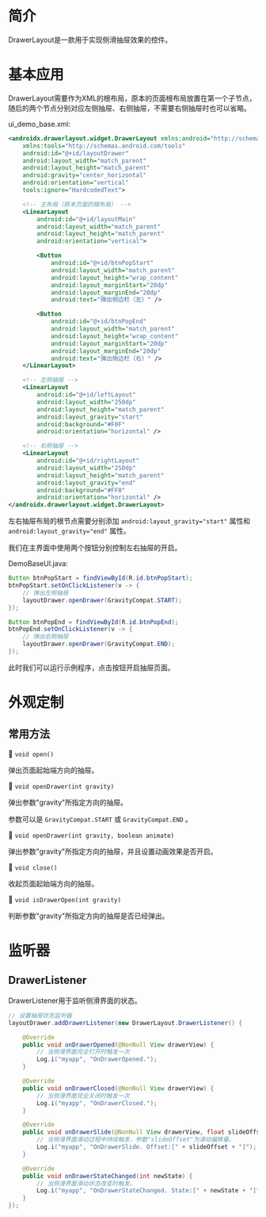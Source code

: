 # 简介
DrawerLayout是一款用于实现侧滑抽屉效果的控件。

# 基本应用
DrawerLayout需要作为XML的根布局，原本的页面根布局放置在第一个子节点，随后的两个节点分别对应左侧抽屉、右侧抽屉，不需要右侧抽屉时也可以省略。

ui_demo_base.xml:

```xml
<androidx.drawerlayout.widget.DrawerLayout xmlns:android="http://schemas.android.com/apk/res/android"
    xmlns:tools="http://schemas.android.com/tools"
    android:id="@+id/layoutDrawer"
    android:layout_width="match_parent"
    android:layout_height="match_parent"
    android:gravity="center_horizontal"
    android:orientation="vertical"
    tools:ignore="HardcodedText">

    <!-- 主布局（原本页面的根布局） -->
    <LinearLayout
        android:id="@+id/layoutMain"
        android:layout_width="match_parent"
        android:layout_height="match_parent"
        android:orientation="vertical">

        <Button
            android:id="@+id/btnPopStart"
            android:layout_width="match_parent"
            android:layout_height="wrap_content"
            android:layout_marginStart="20dp"
            android:layout_marginEnd="20dp"
            android:text="弹出侧边栏（左）" />

        <Button
            android:id="@+id/btnPopEnd"
            android:layout_width="match_parent"
            android:layout_height="wrap_content"
            android:layout_marginStart="20dp"
            android:layout_marginEnd="20dp"
            android:text="弹出侧边栏（右）" />
    </LinearLayout>

    <!-- 左侧抽屉 -->
    <LinearLayout
        android:id="@+id/leftLayout"
        android:layout_width="250dp"
        android:layout_height="match_parent"
        android:layout_gravity="start"
        android:background="#F0F"
        android:orientation="horizontal" />

    <!-- 右侧抽屉 -->
    <LinearLayout
        android:id="@+id/rightLayout"
        android:layout_width="250dp"
        android:layout_height="match_parent"
        android:layout_gravity="end"
        android:background="#FF0"
        android:orientation="horizontal" />
</androidx.drawerlayout.widget.DrawerLayout>
```

左右抽屉布局的根节点需要分别添加 `android:layout_gravity="start"` 属性和 `android:layout_gravity="end"` 属性。

我们在主界面中使用两个按钮分别控制左右抽屉的开启。

DemoBaseUI.java:

```java
Button btnPopStart = findViewById(R.id.btnPopStart);
btnPopStart.setOnClickListener(v -> {
    // 弹出左侧抽屉
    layoutDrawer.openDrawer(GravityCompat.START);
});

Button btnPopEnd = findViewById(R.id.btnPopEnd);
btnPopEnd.setOnClickListener(v -> {
    // 弹出右侧抽屉
    layoutDrawer.openDrawer(GravityCompat.END);
});
```

此时我们可以运行示例程序，点击按钮开启抽屉页面。

<!-- TODO -->

# 外观定制
## 常用方法
🔷 `void open()`

弹出页面起始端方向的抽屉。

🔷 `void openDrawer(int gravity)`

弹出参数"gravity"所指定方向的抽屉。

参数可以是 `GravityCompat.START` 或 `GravityCompat.END` 。

🔷 `void openDrawer(int gravity, boolean animate)`

弹出参数"gravity"所指定方向的抽屉，并且设置动画效果是否开启。

🔷 `void close()`

收起页面起始端方向的抽屉。

🔷 `void isDrawerOpen(int gravity)`

判断参数"gravity"所指定方向的抽屉是否已经弹出。

# 监听器
## DrawerListener
DrawerListener用于监听侧滑界面的状态。

```java
// 设置抽屉状态监听器
layoutDrawer.addDrawerListener(new DrawerLayout.DrawerListener() {

    @Override
    public void onDrawerOpened(@NonNull View drawerView) {
        // 当侧滑界面完全打开时触发一次
        Log.i("myapp", "OnDrawerOpened.");
    }

    @Override
    public void onDrawerClosed(@NonNull View drawerView) {
        // 当侧滑界面完全关闭时触发一次
        Log.i("myapp", "OnDrawerClosed.");
    }

    @Override
    public void onDrawerSlide(@NonNull View drawerView, float slideOffset) {
        // 当侧滑界面滑动过程中持续触发，参数"slideOffset"为滑动偏移量。
        Log.i("myapp", "OnDrawerSlide. Offset:[" + slideOffset + "]");
    }

    @Override
    public void onDrawerStateChanged(int newState) {
        // 当侧滑界面滑动状态改变时触发。
        Log.i("myapp", "OnDrawerStateChanged. State:[" + newState + "]");
    }
});
```

